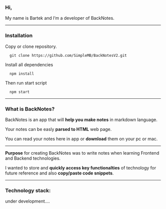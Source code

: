 ### Hi,

My name is Bartek and I’m a developer of BackNotes.

---

### Installation

Copy or clone repository.

```
  git clone https://github.com/SimpleMB/BackNotesV2.git
```

Install all dependencies

```
  npm install
```

Then run start script

```
  npm start
```

---

### What is BackNotes?

BackNotes is an app that will **help you make notes** in markdown language.

Your notes can be easly **parsed to HTML** web page.

You can read your notes here in app or **download** them on your pc or mac.

---

**Purpose** for creating BackNotes was to write notes when learning Frontend and Backend technologies.

I wanted to store and **quickly access key functionalties** of technology for future reference and also **copy/paste code snippets**.

---

### Technology stack:

under development....
